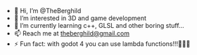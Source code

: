 - 👋 Hi, I’m @TheBerghild
- 👀 I’m interested in 3D and game development
- 🌱 I’m currently learning c++, GLSL and other boring stuff...
- 📫 Reach me at theberghild@gmail.com
- ⚡ Fun fact: with godot 4 you can use lambda functions!!!🎉🎉🎉

<!---
TheBerghild/TheBerghild is a ✨ special ✨ repository because its `README.md` (this file) appears on your GitHub profile.
You can click the Preview link to take a look at your changes.
--->
